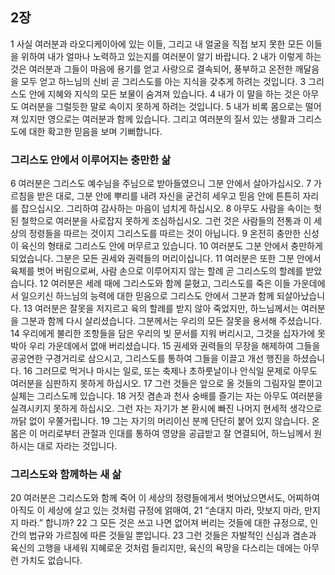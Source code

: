## 2장
1 사실 여러분과 라오디케이아에 있는 이들, 그리고 내 얼굴을 직접 보지 못한 모든 이들을 위하여 내가 얼마나 노력하고 있는지를 여러분이 알기 바랍니다.
2 내가 이렇게 하는 것은 여러분과 그들이 마음에 용기를 얻고 사랑으로 결속되어, 풍부하고 온전한 깨달음을 모두 얻고 하느님의 신비 곧 그리스도를 아는 지식을 갖추게 하려는 것입니다.
3 그리스도 안에 지혜와 지식의 모든 보물이 숨겨져 있습니다.
4 내가 이 말을 하는 것은 아무도 여러분을 그럴듯한 말로 속이지 못하게 하려는 것입니다.
5 내가 비록 몸으로는 떨어져 있지만 영으로는 여러분과 함께 있습니다. 그리고 여러분의 질서 있는 생활과 그리스도에 대한 확고한 믿음을 보며 기뻐합니다.
### 그리스도 안에서 이루어지는 충만한 삶
6 여러분은 그리스도 예수님을 주님으로 받아들였으니 그분 안에서 살아가십시오.
7 가르침을 받은 대로, 그분 안에 뿌리를 내려 자신을 굳건히 세우고 믿음 안에 튼튼히 자리를 잡으십시오. 그리하여 감사하는 마음이 넘치게 하십시오.
8 아무도 사람을 속이는 헛된 철학으로 여러분을 사로잡지 못하게 조심하십시오. 그런 것은 사람들의 전통과 이 세상의 정령들을 따르는 것이지 그리스도를 따르는 것이 아닙니다.
9 온전히 충만한 신성이 육신의 형태로 그리스도 안에 머무르고 있습니다.
10 여러분도 그분 안에서 충만하게 되었습니다. 그분은 모든 권세와 권력들의 머리이십니다.
11 여러분은 또한 그분 안에서 육체를 벗어 버림으로써, 사람 손으로 이루어지지 않는 할례 곧 그리스도의 할례를 받았습니다.
12 여러분은 세례 때에 그리스도와 함께 묻혔고, 그리스도를 죽은 이들 가운데에서 일으키신 하느님의 능력에 대한 믿음으로 그리스도 안에서 그분과 함께 되살아났습니다.
13 여러분은 잘못을 저지르고 육의 할례를 받지 않아 죽었지만, 하느님께서는 여러분을 그분과 함께 다시 살리셨습니다. 그분께서는 우리의 모든 잘못을 용서해 주셨습니다.
14 우리에게 불리한 조항들을 담은 우리의 빚 문서를 지워 버리시고, 그것을 십자가에 못 박아 우리 가운데에서 없애 버리셨습니다.
15 권세와 권력들의 무장을 해제하여 그들을 공공연한 구경거리로 삼으시고, 그리스도를 통하여 그들을 이끌고 개선 행진을 하셨습니다.
16 그러므로 먹거나 마시는 일로, 또는 축제나 초하룻날이나 안식일 문제로 아무도 여러분을 심판하지 못하게 하십시오.
17 그런 것들은 앞으로 올 것들의 그림자일 뿐이고 실체는 그리스도께 있습니다.
18 거짓 겸손과 천사 숭배를 즐기는 자는 아무도 여러분을 실격시키지 못하게 하십시오. 그런 자는 자기가 본 환시에 빠진 나머지 현세적 생각으로 까닭 없이 우쭐거립니다.
19 그는 자기의 머리이신 분께 단단히 붙어 있지 않습니다. 온몸은 이 머리로부터 관절과 인대를 통하여 영양을 공급받고 잘 연결되어, 하느님께서 원하시는 대로 자라는 것입니다.
### 그리스도와 함께하는 새 삶
20 여러분은 그리스도와 함께 죽어 이 세상의 정령들에게서 벗어났으면서도, 어찌하여 아직도 이 세상에 살고 있는 것처럼 규정에 얽매여,
21 “손대지 마라, 맛보지 마라, 만지지 마라.” 합니까?
22 그 모든 것은 쓰고 나면 없어져 버리는 것들에 대한 규정으로, 인간의 법규와 가르침에 따른 것들일 뿐입니다.
23 그런 것들은 자발적인 신심과 겸손과 육신의 고행을 내세워 지혜로운 것처럼 들리지만, 육신의 욕망을 다스리는 데에는 아무런 가치도 없습니다.
